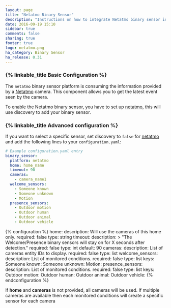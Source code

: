 ```yaml
---
layout: page
title: "Netatmo Binary Sensor"
description: "Instructions on how to integrate Netatmo binary sensor into Home Assistant."
date: 2016-09-19 15:10
sidebar: true
comments: false
sharing: true
footer: true
logo: netatmo.png
ha_category: Binary Sensor
ha_release: 0.31
---
```


### {% linkable_title Basic Configuration %}

The `netatmo` binary sensor platform is consuming the information provided by a
[Netatmo](https://www.netatmo.com) camera.
This component allows you to get the latest event seen by the camera.

To enable the Netatmo binary sensor, you have to set up
[netatmo](/components/netatmo/),
this will use discovery to add your binary sensor.

### {% linkable_title Advanced configuration %}

If you want to select a specific sensor,
set discovery to `false` for [netatmo](/components/netatmo/)
and add the following lines to your `configuration.yaml`:

```yaml
# Example configuration.yaml entry
binary_sensor:
  platform: netatmo
  home: home_name
  timeout: 90
  cameras:
    - camera_name1
  welcome_sensors:
    - Someone known
    - Someone unknown
    - Motion
  presence_sensors:
    - Outdoor motion
    - Outdoor human
    - Outdoor animal
    - Outdoor vehicle
```

{% configuration %}
home:
  description: Will use the cameras of this home only.
  required: false
  type: string
timeout:
  description: >
    "The Welcome/Presence binary sensors will
    stay on for X seconds after detection."
  required: false
  type: int
  default: 90
cameras:
  description: List of cameras entity IDs to display.
  required: false
  type: list
welcome_sensors:
  description: List of monitored conditions.
  required: false
  type: list
  keys:
    Someone known:
    Someone unknown:
    Motion:
presence_sensors:
  description: List of monitored conditions.
  required: false
  type: list
  keys:
    Outdoor motion:
    Outdoor human:
    Outdoor animal:
    Outdoor vehicle:
{% endconfiguration %}

If **home** and **cameras** is not provided, all cameras will be used.
If multiple cameras are available then each monitored conditions
will create a specific sensor for each camera
